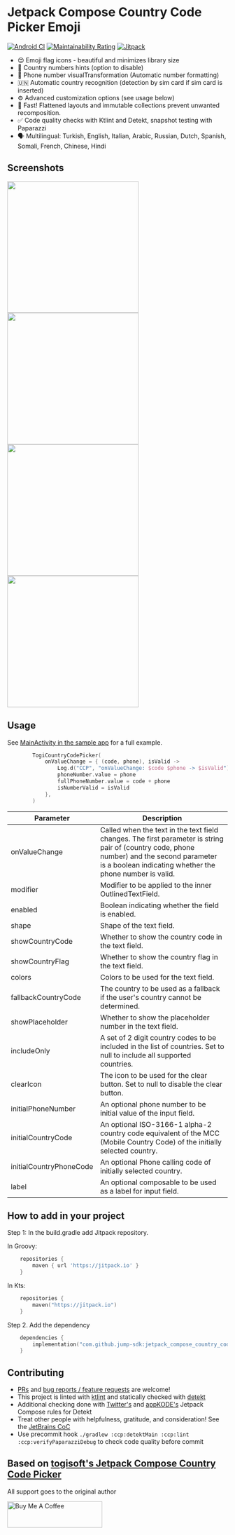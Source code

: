# Jetpack Compose Country Code Picker Emoji

[![Android CI](https://github.com/jump-sdk/jetpack_compose_country_code_picker_emoji/actions/workflows/android.yml/badge.svg)](https://github.com/jump-sdk/jetpack_compose_country_code_picker_emoji/actions/workflows/android.yml)
[![Maintainability Rating](https://sonarcloud.io/api/project_badges/measure?project=jump-sdk_jetpack_compose_country_code_picker_emoji&metric=sqale_rating)](https://sonarcloud.io/summary/new_code?id=jump-sdk_jetpack_compose_country_code_picker_emoji)
[![Jitpack](https://jitpack.io/v/jump-sdk/jetpack_compose_country_code_picker_emoji.svg)](https://jitpack.io/#jump-sdk/jetpack_compose_country_code_picker_emoji)

* 😍 Emoji flag icons - beautiful and minimizes library size
* 🤔 Country numbers hints (option to disable)
* 🔢 Phone number visualTransformation (Automatic number formatting)
* 🇺🇳 Automatic country recognition (detection by sim card if sim card is inserted)
* ⚙️ Advanced customization options (see usage below)
* 🏁 Fast! Flattened layouts and immutable collections prevent unwanted recomposition.
* ✅ Code quality checks with Ktlint and Detekt, snapshot testing with Paparazzi
* 🗣 Multilingual: Turkish, English, Italian, Arabic, Russian, Dutch, Spanish, Somali, French, Chinese, Hindi

## Screenshots

<div class="row">
  <img src="screenshots/1.png" width="300"> 
  <img src="screenshots/2.png" width="300"> 
  <img src="screenshots/3.png" width="300"> 
  <img src="screenshots/4.png" width="300"> 
 </div>



## Usage


See [MainActivity in the sample app](https://github.com/jump-sdk/jetpack_compose_country_code_picker_emoji/blob/master/app/src/main/java/com/togitech/togii/MainActivity.kt) for a full example.

```kotlin 
        TogiCountryCodePicker(
            onValueChange = { (code, phone), isValid ->
                Log.d("CCP", "onValueChange: $code $phone -> $isValid")
                phoneNumber.value = phone
                fullPhoneNumber.value = code + phone
                isNumberValid = isValid
            },
        )
```


| Parameter                | Description                                                                                                                                                                                            |
|--------------------------|--------------------------------------------------------------------------------------------------------------------------------------------------------------------------------------------------------|
| onValueChange            | Called when the text in the text field changes. The first parameter is string pair of (country code, phone number) and the second parameter is a boolean indicating whether the phone number is valid. |
| modifier                 | Modifier to be applied to the inner OutlinedTextField.                                                                                                                                                 |
| enabled                  | Boolean indicating whether the field is enabled.                                                                                                                                                       |
| shape                    | Shape of the text field.                                                                                                                                                                               |
| showCountryCode          | Whether to show the country code in the text field.                                                                                                                                                    |
| showCountryFlag          | Whether to show the country flag in the text field.                                                                                                                                                    |
| colors                   | Colors to be used for the text field.                                                                                                                                                                  |
| fallbackCountryCode      | The country to be used as a fallback if the user's country cannot be determined.                                                                                                                       |
| showPlaceholder          | Whether to show the placeholder number in the text field.                                                                                                                                              |
| includeOnly              | A set of 2 digit country codes to be included in the list of countries. Set to null to include all supported countries.                                                                                |
| clearIcon                | The icon to be used for the clear button. Set to null to disable the clear button.                                                                                                                     |
| initialPhoneNumber       | An optional phone number to be initial value of the input field.                                                                                                                                       |
| initialCountryCode       | An optional ISO-3166-1 alpha-2 country code equivalent of the MCC (Mobile Country Code) of the initially selected country.                                                                             |
| initialCountryPhoneCode  | An optional Phone calling code of initially selected country.
| label                    | An optional composable to be used as a label for input field.                                                                                                                                          |



## How to add in your project

Step 1: In the build.gradle add Jitpack repository.

In Groovy:

```groovy
    repositories {
        maven { url 'https://jitpack.io' }
    }

```

In Kts:

```kotlin
    repositories {
        maven("https://jitpack.io")
    }

```

Step 2. Add the dependency

```kotlin 
	dependencies {
	    implementation("com.github.jump-sdk:jetpack_compose_country_code_picker_emoji:2.0.8")
	}  
```

## Contributing

* [PRs](https://github.com/jump-sdk/jetpack_compose_country_code_picker_emoji/pulls) and [bug reports / feature requests](https://github.com/jump-sdk/jetpack_compose_country_code_picker_emoji/issues) are welcome!
* This project is linted with [ktlint](https://github.com/pinterest/ktlint) and statically checked with [detekt](https://github.com/detekt/detekt)
* Additional checking done with [Twitter's](https://twitter.github.io/compose-rules/detekt/) and [appKODE's](https://github.com/appKODE/detekt-rules-compose) Jetpack Compose rules for Detekt
* Treat other people with helpfulness, gratitude, and consideration! See the [JetBrains CoC](https://confluence.jetbrains.com/display/ALL/JetBrains+Open+Source+and+Community+Code+of+Conduct)
* Use precommit hook `./gradlew :ccp:detektMain :ccp:lint :ccp:verifyPaparazziDebug` to check code quality before commit


## Based on [togisoft's Jetpack Compose Country Code Picker](https://github.com/togisoft/jetpack_compose_country_code_picker)

All support goes to the original author

<a href="https://www.buymeacoffee.com/togitech" target="_blank"><img src="https://cdn.buymeacoffee.com/buttons/v2/default-yellow.png" alt="Buy Me A Coffee" style="height: 60px !important;width: 217px !important;" ></a>
